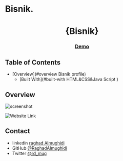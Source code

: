 # Bisnik.
<!-- Please update value in the {}  -->

<h1 align="center">{Bisnik}</h1>



<div align="center">
  <h3>
    <a href="![](c:/Users/ralmu/OneDrive/Desktop/screencapture-6329ada2314e701b54af53d9-jade-jelly-140663-netlify-app-2022-09-20-15_21_34.png)">
      Demo
    </a>
  </h3>
</div>

<!-- TABLE OF CONTENTS -->

## Table of Contents

- [Overview](#overview Bisnik profile)
  - [Built With](#built-with HTML&CSS&Java Script )


<!-- OVERVIEW -->

## Overview

![screenshot](![](c:/Users/ralmu/OneDrive/Desktop/screencapture-6329ada2314e701b54af53d9-jade-jelly-140663-netlify-app-2022-09-20-15_21_34.png))

![Website Link]("https://6329ada2314e701b54af53d9--jade-jelly-140663.netlify.app/")




## Contact

- linkedin [raghad Almughidi](https://www.linkedin.com/in/raghad-almughidi/)
- GitHub [@RaghadAlmughidi](https://github.com/RaghadAlmughidi)
- Twitter [@rd_mug](https://twitter.com/Rd_mug)